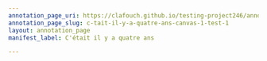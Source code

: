 ```yaml
---
annotation_page_uri: https://clafouch.github.io/testing-project246/annotations/c-tait-il-y-a-quatre-ans-canvas-1-test-1.json
annotation_page_slug: c-tait-il-y-a-quatre-ans-canvas-1-test-1
layout: annotation_page
manifest_label: C'était il y a quatre ans

---
```

